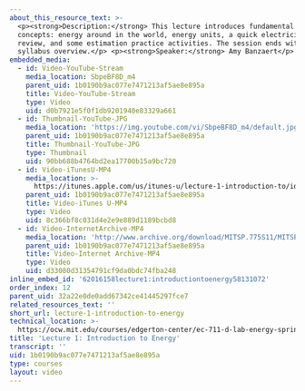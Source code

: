 ```yaml
---
about_this_resource_text: >-
  <p><strong>Description:</strong> This lecture introduces fundamental energy
  concepts: energy around in the world, energy units, a quick electricity
  review, and some estimation practice activities. The session ends with a
  syllabus overview.</p> <p><strong>Speaker:</strong> Amy Banzaert</p>
embedded_media:
  - id: Video-YouTube-Stream
    media_location: SbpeBF8D_m4
    parent_uid: 1b0190b9ac077e7471213af5ae8e895a
    title: Video-YouTube-Stream
    type: Video
    uid: d0b7921e5f0f1db9201940e83329a661
  - id: Thumbnail-YouTube-JPG
    media_location: 'https://img.youtube.com/vi/SbpeBF8D_m4/default.jpg'
    parent_uid: 1b0190b9ac077e7471213af5ae8e895a
    title: Thumbnail-YouTube-JPG
    type: Thumbnail
    uid: 90bb688b4764bd2ea17700b15a9bc720
  - id: Video-iTunesU-MP4
    media_location: >-
      https://itunes.apple.com/us/itunes-u/lecture-1-introduction-to/id591211144?i=127630214
    parent_uid: 1b0190b9ac077e7471213af5ae8e895a
    title: Video-iTunes U-MP4
    type: Video
    uid: 8c366bf8c031d4e2e9e889d1189bcbd8
  - id: Video-InternetArchive-MP4
    media_location: 'http://www.archive.org/download/MITSP.775S11/MITSP_775S11lec01_300k.mp4'
    parent_uid: 1b0190b9ac077e7471213af5ae8e895a
    title: Video-Internet Archive-MP4
    type: Video
    uid: d33080d31354791cf9da0bdc74fba248
inline_embed_id: '62016158lecture1:introductiontoenergy58131072'
order_index: 12
parent_uid: 32a22e0de0add67342ce41445297fce7
related_resources_text: ''
short_url: lecture-1-introduction-to-energy
technical_location: >-
  https://ocw.mit.edu/courses/edgerton-center/ec-711-d-lab-energy-spring-2011/intro-energy-basics-human-power/lecture-1-introduction-to-energy
title: 'Lecture 1: Introduction to Energy'
transcript: ''
uid: 1b0190b9ac077e7471213af5ae8e895a
type: courses
layout: video
---
```


